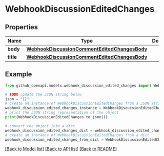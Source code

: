 # WebhookDiscussionEditedChanges


## Properties

Name | Type | Description | Notes
------------ | ------------- | ------------- | -------------
**body** | [**WebhookDiscussionCommentEditedChangesBody**](WebhookDiscussionCommentEditedChangesBody.md) |  | [optional] 
**title** | [**WebhookDiscussionCommentEditedChangesBody**](WebhookDiscussionCommentEditedChangesBody.md) |  | [optional] 

## Example

```python
from github_openapi.models.webhook_discussion_edited_changes import WebhookDiscussionEditedChanges

# TODO update the JSON string below
json = "{}"
# create an instance of WebhookDiscussionEditedChanges from a JSON string
webhook_discussion_edited_changes_instance = WebhookDiscussionEditedChanges.from_json(json)
# print the JSON string representation of the object
print(WebhookDiscussionEditedChanges.to_json())

# convert the object into a dict
webhook_discussion_edited_changes_dict = webhook_discussion_edited_changes_instance.to_dict()
# create an instance of WebhookDiscussionEditedChanges from a dict
webhook_discussion_edited_changes_from_dict = WebhookDiscussionEditedChanges.from_dict(webhook_discussion_edited_changes_dict)
```
[[Back to Model list]](../README.md#documentation-for-models) [[Back to API list]](../README.md#documentation-for-api-endpoints) [[Back to README]](../README.md)


